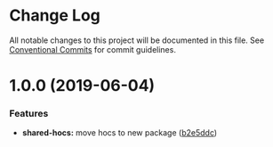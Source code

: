 # Change Log

All notable changes to this project will be documented in this file.
See [Conventional Commits](https://conventionalcommits.org) for commit guidelines.

# 1.0.0 (2019-06-04)

### Features

- **shared-hocs:** move hocs to new package ([b2e5ddc](https://github.com/telus/tds-core/commit/b2e5ddc))
